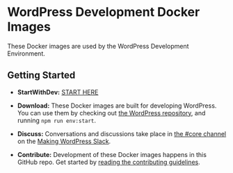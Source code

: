 # WordPress Development Docker Images

These Docker images are used by the WordPress Development Environment.

## Getting Started

- **StartWithDev:** [START HERE](https://developer.wordpress.org/themes/getting-started/setting-up-a-development-environment/)

- **Download:** These Docker images are built for developing WordPress. You can use them by checking out [the WordPress repository](https://make.wordpress.org/core/handbook/contribute/#the-repositories), and running `npm run env:start`.
- **Discuss:** Conversations and discussions take place in [the #core channel](https://wordpress.slack.com/archives/C02RQBWTW) on the [Making WordPress Slack](https://make.wordpress.org/chat/).
- **Contribute:** Development of these Docker images happens in this GitHub repo. Get started by [reading the contributing guidelines](/CONTRIBUTING.md).
